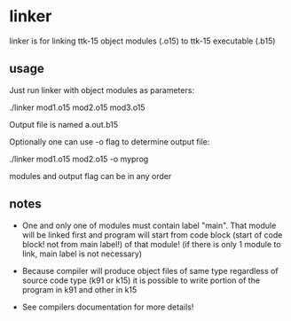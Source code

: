 # linker

linker is for linking ttk-15 object modules (.o15) to ttk-15 executable (.b15)

## usage

Just run linker with object modules as parameters:

./linker mod1.o15 mod2.o15 mod3.o15

Output file is named a.out.b15

Optionally one can use -o flag to determine output file:

./linker mod1.o15 mod2.o15 -o myprog

modules and output flag can be in any order

## notes

 * One and only one of modules must contain label "main". That module will be
 linked first and program will start from code block (start of code block! not from main label!)
 of that module! (if there is only 1 module to link, main label is not necessary)

 * Because compiler will produce object files of same type regardless of source code
 type (k91 or k15) it is possible to write portion of the program in k91 and other in k15
 
 * See compilers documentation for more details!
